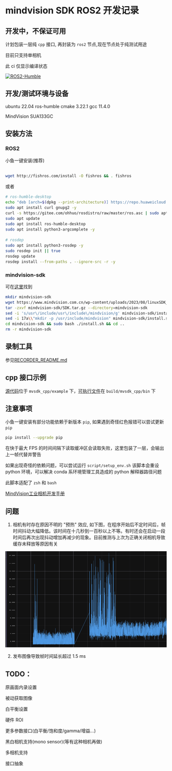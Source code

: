 # mindvision SDK ROS2 开发记录

## 开发中，不保证可用

计划包装一层纯 `cpp` 接口, 再封装为 `ros2` 节点,现在节点处于纯测试用途

目前只支持单相机

此 ci 仅显示编译状态

[![ROS2-Humble](https://github.com/marble703/MVSDK_ROS2/actions/workflows/main.yml/badge.svg)](https://github.com/marble703/MVSDK_ROS2/actions/workflows/main.yml)

## 开发/测试环境与设备
ubuntu 22.04
ros-humble
cmake 3.22.1
gcc 11.4.0

MindVision SUA133GC

## 安装方法

### ROS2

小鱼一键安装(推荐)

```sh

wget http://fishros.com/install -O fishros && . fishros
```

或者

```sh
# ros-humble-desktop
echo "deb [arch=$(dpkg --print-architecture)] https://repo.huaweicloud.com/ros2/ubuntu/ $(lsb_release -cs) main" | sudo tee /etc/apt/sources.list.d/ros2.list > /dev/null
sudo apt install curl gnupg2 -y
curl -s https://gitee.com/ohhuo/rosdistro/raw/master/ros.asc | sudo apt-key add -
sudo apt update    
sudo apt install ros-humble-desktop
sudo apt install python3-argcomplete -y

# rosdep
sudo apt install python3-rosdep -y
sudo rosdep init || true
rosdep update
rosdep install --from-paths . --ignore-src -r -y
```

### mindvision-sdk

可在[这里](https://www.mindvision.com.cn/category/software/sdk-installation-package/)找到

```sh
mkdir mindvision-sdk
wget https://www.mindvision.com.cn/wp-content/uploads/2023/08/linuxSDK_V2.1.0.37.tar.gz -O mindvision-sdk/SDK.tar.gz
tar -zxvf mindvision-sdk/SDK.tar.gz --directory=mindvision-sdk
sed -i 's/usr\/include/usr\/include\/mindvision/g' mindvision-sdk/install.sh
sed -i 17a\\"mkdir -p /usr/include/mindvision" mindvision-sdk/install.sh
cd mindvision-sdk && sudo bash ./install.sh && cd ..
rm -r mindvision-sdk
```

## 录制工具

参见[RECORDER_README.md](./document/RECORDER_README.md)

## cpp 接口示例

[源代码](mvsdk_cpp/example)位于 `mvsdk_cpp/example` 下，[可执行文件](build/mvsdk_cpp/bin)在 `build/mvsdk_cpp/bin` 下

## 注意事项

小鱼一键安装有部分功能依赖于新版本 `pip`, 如果遇到奇怪红色报错可以尝试更新 `pip`

```sh
pip install --upgrade pip
```

在快于最大 FPS 的时间间隔下读取缓冲区会读取失败，这里包装了一层，会输出上一帧代替并警告

如果出现奇怪的依赖问题，可以尝试运行 `script/setup_env.sh` 
该脚本会重设 python 环境，可以解决 conda 系环境管理工具造成的 python 解释器路径问题

此脚本适配了 `zsh` 和 `bash`

[MindVision工业相机开发手册](
https://www.mindvision.com.cn/wp-content/uploads/2023/08/MindVision%E5%B7%A5%E4%B8%9A%E7%9B%B8%E6%9C%BA%E5%BC%80%E5%8F%91%E6%89%8B%E5%86%8C.pdf)

## 问题

1. 相机有时存在原因不明的 "预热" 效应, 如下图，在程序开始后不定时间后，帧时间抖动大幅降低。该时间在十几秒到一百秒以上不等。有时还会在启动一段时间后再次出现抖动增加再减少的现象。目前推测与上次为正确关闭相机导致缓存未释放等原因有关

<img src="./document/img/image.png" alt="描述文字" width="600" height="300">

2. 发布图像导致帧时间延长超过 1.5 ms

## TODO： 

原画面内录设置[](CameraSetDataDirectory/CameraSaveImage)

被动获取图像[](CameraSetCallbackFunction)

白平衡设置[](CameraSetWbWindow)

硬件 ROI

更多参数接口(白平衡/饱和度/gamma/增益...)

黑白相机支持(mono sensor)(等有这种相机再做)

多相机支持

接口抽象